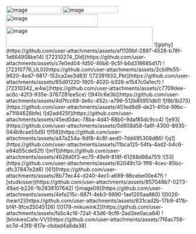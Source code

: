 <img width="150" height="20" alt="image" src="https://github.com/user-attachments/assets/d5cce217-3dbb-4725-8c65-fd0eada5feed" />
<img width="150" height="20" alt="image" src="https://github.com/user-attachments/assets/6486fc1d-55c4-44ea-b144-cded70ab4cb2" />
<img width="250" height="34" alt="image" src="https://github.com/user-attachments/assets/b0ed12aa-3691-4841-9803-71466d09184c" />
<img width="400" height="53" alt="image" src="https://github.com/user-attachments/assets/f964d3f2-9b46-42c3-a2c0-820322a09c63" />
![giphy](https://github.com/user-attachments/assets/af1139bf-2897-4528-b78f-1e664908be14)
![72310274_Dld](https://github.com/user-attachments/assets/c7e0ed04-fd50-46b6-9c5f-b6d318685d17)
![72310776_UL0](https://github.com/user-attachments/assets/2cb9fe55-9620-4ed7-9817-152ca2ae3d83)
![72391933_Pbt](https://github.com/user-attachments/assets/65d91220-1805-4020-b326-e1547c0a1ecf)
![72310342_w4w](https://github.com/user-attachments/assets/c7709dee-ac8c-42f3-935e-3767281ee5ce)
![940c6e3b](https://github.com/user-attachments/assets/4d7fcc68-3e6c-452c-a796-512b85951db1)
![f8b1b273](https://github.com/user-attachments/assets/451ed9d9-de21-4f0d-99bc-a71f84628bfe)
![d2ad425f](https://github.com/user-attachments/assets/45ed0dac-78ba-4d41-88b0-9daf85dc9cc4)
![e93](https://github.com/user-attachments/assets/0d808d58-fa6f-4300-8935-044b9cae55d5)
![f58](https://github.com/user-attachments/assets/a47a254a-9df8-4c8f-aed0-7dd495308d86)
![q1](https://github.com/user-attachments/assets/11bca125-54fa-4ad2-b4c6-e84d55cde52f)
![m11](https://github.com/user-attachments/assets/4626d0f3-ec75-49e9-818f-61268d98a751)
![53](https://github.com/user-attachments/assets/62049c13-1ff8-4cec-85bc-dfc37847e2d6)
![61](https://github.com/user-attachments/assets/8b77ec44-d240-4ec1-a689-88cebe00e47f)
![studkisser](https://github.com/user-attachments/assets/857048b7-0273-49ad-b226-1b2838107642)
![image09](https://github.com/user-attachments/assets/4efa215c-887f-4eb3-9890-1ae1205aa860)
![0026-iheart2](https://github.com/user-attachments/assets/631cad2b-17b9-411b-bf4f-9fce25045126)
![0178-mikuwink2](https://github.com/user-attachments/assets/fa5c4c16-72a1-43d6-9cf6-2ad3ee0aca84)
![blinkiesCafe-VV](https://github.com/user-attachments/assets/7f6ac758-ec7d-43f8-817e-cbdad4a6da38)
